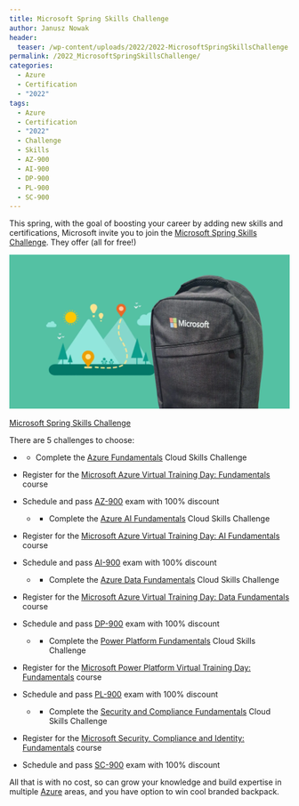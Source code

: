 ```yaml
---
title: Microsoft Spring Skills Challenge
author: Janusz Nowak
header:
  teaser: /wp-content/uploads/2022/2022-MicrosoftSpringSkillsChallenge.webp
permalink: /2022_MicrosoftSpringSkillsChallenge/
categories:
  - Azure
  - Certification
  - "2022"
tags:
  - Azure
  - Certification
  - "2022"
  - Challenge
  - Skills
  - AZ-900
  - AI-900
  - DP-900
  - PL-900
  - SC-900
---
```


This spring, with the goal of boosting your career by adding new skills and certifications, Microsoft invite you to join the [Microsoft Spring Skills Challenge](https://pulse.microsoft.com/en/skill-forward-en/na/fa1-get-rewarded-for-gaining-tech-skills-and-free-certifications-at-the-microsoft-spring-skills-challenge/). They offer (all for free!)

![Microsoft Spring Skills Challenge](/wp-content/uploads/2022/2022-MicrosoftSpringSkillsChallenge.webp)

[Microsoft Spring Skills Challenge](https://pulse.microsoft.com/en/skill-forward-en/na/fa1-get-rewarded-for-gaining-tech-skills-and-free-certifications-at-the-microsoft-spring-skills-challenge/)

There are 5 challenges to choose:

- - Complete the [Azure Fundamentals](https://docs.microsoft.com/en-us/learn/challenges?id=6f975a2d-d4e3-470b-a09a-178c662fa17f) Cloud Skills Challenge
- Register for the [Microsoft Azure Virtual Training Day: Fundamentals](https://www.microsoft.com/en-ie/training-days/azure/fundamentals) course
- Schedule and pass [AZ-900](https://docs.microsoft.com/en-us/learn/certifications/azure-fundamentals/) exam with 100% discount

  - - Complete the [Azure AI Fundamentals](https://docs.microsoft.com/en-us/learn/challenges?id=3ea8480b-4134-4237-bd3e-3b8cc9e68ab0) Cloud Skills Challenge

- Register for the [Microsoft Azure Virtual Training Day: AI Fundamentals](https://www.microsoft.com/en-ie/training-days/azure/ai-fundamentals) course
- Schedule and pass [AI-900](https://docs.microsoft.com/en-us/learn/certifications/azure-ai-fundamentals/) exam with 100% discount

  - - Complete the [Azure Data Fundamentals](https://docs.microsoft.com/en-us/learn/challenges?id=f6d97929-f7a8-40e0-92af-a5dd0557e85f) Cloud Skills Challenge

- Register for the [Microsoft Azure Virtual Training Day: Data Fundamentals](https://www.microsoft.com/en-ie/training-days/azure/data-fundamentals) course
- Schedule and pass [DP-900](https://docs.microsoft.com/en-us/learn/certifications/exams/dp-900) exam with 100% discount

  - - Complete the [Power Platform Fundamentals](https://docs.microsoft.com/en-us/learn/challenges?id=fa7f6ca0-6fe6-4d46-bed2-27c2252c5abf) Cloud Skills Challenge

- Register for the [Microsoft Power Platform Virtual Training Day: Fundamentals](https://www.microsoft.com/en-ie/training-days/power-platform/fundamentals) course
- Schedule and pass [PL-900](https://docs.microsoft.com/en-us/learn/certifications/exams/pl-900) exam with 100% discount

  - - Complete the [Security and Compliance Fundamentals](https://docs.microsoft.com/en-us/learn/challenges?id=4c3694e5-b944-419b-afe8-685cf4f07cf9) Cloud Skills Challenge

- Register for the [Microsoft Security, Compliance and Identity: Fundamentals](https://www.microsoft.com/en-ie/training-days/security/security-compliance-and-identity-fundamentals) course
- Schedule and pass [SC-900](https://docs.microsoft.com/en-us/learn/certifications/exams/SC-900) exam with 100% discount

All that is with no cost, so can grow your knowledge and build expertise in multiple [Azure](https://azure.com) areas, and you have option to win cool branded backpack.
